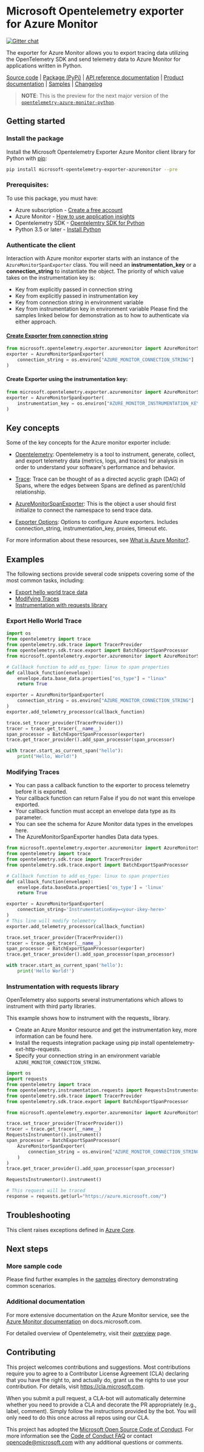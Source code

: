 # Microsoft Opentelemetry exporter for Azure Monitor

[![Gitter chat](https://img.shields.io/gitter/room/Microsoft/azure-monitor-python)](https://gitter.im/Azure/azure-sdk-for-python)

The exporter for Azure Monitor allows you to export tracing data utilizing the OpenTelemetry SDK and send telemetry data to Azure Monitor for applications written in Python.

[Source code](https://github.com/Azure/azure-sdk-for-python/tree/master/sdk/monitor/microsoft-opentelemetry-exporter-azuremonitor) | [Package (PyPi)][pypi] | [API reference documentation][api_docs] | [Product documentation][product_docs] | [Samples](https://github.com/Azure/azure-sdk-for-python/tree/master/sdk/monitor/microsoft-opentelemetry-exporter-azuremonitor/samples) | [Changelog](https://github.com/Azure/azure-sdk-for-python/blob/master/sdk/monitor/microsoft-opentelemetry-exporter-azuremonitor/CHANGELOG.md)

> **NOTE**: This is the preview for the next major version of the [`opentelemetry-azure-monitor-python`](https://github.com/microsoft/opentelemetry-azure-monitor-python).

## Getting started

### Install the package

Install the Microsoft Opentelemetry Exporter Azure Monitor client library for Python with [pip][pip]:

```Bash
pip install microsoft-opentelemetry-exporter-azuremonitor --pre
```

### Prerequisites: 
To use this package, you must have:
* Azure subscription - [Create a free account][azure_sub]
* Azure Monitor - [How to use application insights][application_insights_namespace]
* Opentelemetry SDK - [Opentelemtry SDK for Python][ot_sdk_python]
* Python 3.5 or later - [Install Python][python]

### Authenticate the client

Interaction with Azure monitor exporter starts with an instance of the `AzureMonitorSpanExporter` class. You will need an **instrumentation_key** or a **connection_string** to instantiate the object.
The priority of which value takes on the instrumentation key is:
* Key from explicitly passed in connection string
* Key from explicitly passed in instrumentation key
* Key from connection string in environment variable
* Key from instrumentation key in environment variable
Please find the samples linked below for demonstration as to how to authenticate via either approach.

#### [Create Exporter from connection string][sample_authenticate_client_connstr]

```Python
from microsoft.opentelemetry.exporter.azuremonitor import AzureMonitorSpanExporter
exporter = AzureMonitorSpanExporter(
    connection_string = os.environ["AZURE_MONITOR_CONNECTION_STRING"]
)
```

#### Create Exporter using the instrumentation key:

```Python
from microsoft.opentelemetry.exporter.azuremonitor import AzureMonitorSpanExporter
exporter = AzureMonitorSpanExporter(
    instrumentation_key = os.environ["AZURE_MONITOR_INSTRUMENTATION_KEY"]
)
```

## Key concepts

Some of the key concepts for the Azure monitor exporter include:

* [Opentelemetry][opentelemtry_spec]: Opentelemetry is a tool to instrument, generate, collect, and export telemetry data (metrics, logs, and traces) for analysis in order to understand your software's performance and behavior.

* [Trace][trace_concept]: Trace can be thought of as a directed acyclic graph (DAG) of Spans, where the edges between Spans are defined as parent/child relationship.

* [AzureMonitorSpanExporter][client_reference]: This is the object a user should first initialize to connect the namespace to send trace data.

* [Exporter Options][exporter_options]: Options to configure Azure exporters. Includes connection_string, instrumentation_key, proxies, timeout etc.

For more information about these resources, see [What is Azure Monitor?][product_docs].

## Examples

The following sections provide several code snippets covering some of the most common tasks, including:

* [Export hello world trace data](#export-hello-world-trace)
* [Modifying Traces](#modifying-traces)
* [Instrumentation with requests library](#instrumentation-with-requests-library)


### Export Hello World Trace

```Python
import os
from opentelemetry import trace
from opentelemetry.sdk.trace import TracerProvider
from opentelemetry.sdk.trace.export import BatchExportSpanProcessor
from microsoft.opentelemetry.exporter.azuremonitor import AzureMonitorSpanExporter

# Callback function to add os_type: linux to span properties
def callback_function(envelope):
    envelope.data.base_data.properties["os_type"] = "linux"
    return True

exporter = AzureMonitorSpanExporter(
    connection_string = os.environ["AZURE_MONITOR_CONNECTION_STRING"]
)
exporter.add_telemetry_processor(callback_function)

trace.set_tracer_provider(TracerProvider())
tracer = trace.get_tracer(__name__)
span_processor = BatchExportSpanProcessor(exporter)
trace.get_tracer_provider().add_span_processor(span_processor)

with tracer.start_as_current_span("hello"):
    print("Hello, World!")
```

### Modifying Traces

* You can pass a callback function to the exporter to process telemetry before it is exported.
* Your callback function can return False if you do not want this envelope exported.
* Your callback function must accept an envelope data type as its parameter.
* You can see the schema for Azure Monitor data types in the envelopes here.
* The AzureMonitorSpanExporter handles Data data types.

```Python
from microsoft.opentelemetry.exporter.azuremonitor import AzureMonitorSpanExporter
from opentelemetry import trace
from opentelemetry.sdk.trace import TracerProvider
from opentelemetry.sdk.trace.export import BatchExportSpanProcessor

# Callback function to add os_type: linux to span properties
def callback_function(envelope):
    envelope.data.baseData.properties['os_type'] = 'linux'
    return True

exporter = AzureMonitorSpanExporter(
    connection_string='InstrumentationKey=<your-ikey-here>'
)
# This line will modify telemetry
exporter.add_telemetry_processor(callback_function)

trace.set_tracer_provider(TracerProvider())
tracer = trace.get_tracer(__name__)
span_processor = BatchExportSpanProcessor(exporter)
trace.get_tracer_provider().add_span_processor(span_processor)

with tracer.start_as_current_span('hello'):
    print('Hello World!')
```

### Instrumentation with requests library

OpenTelemetry also supports several instrumentations which allows to instrument with third party libraries.

This example shows how to instrument with the requests_ library.

* Create an Azure Monitor resource and get the instrumentation key, more information can be found here.
* Install the requests integration package using pip install opentelemetry-ext-http-requests.
* Specify your connection string in an environment variable `AZURE_MONITOR_CONNECTION_STRING`.

```Python
import os
import requests
from opentelemetry import trace
from opentelemetry.instrumentation.requests import RequestsInstrumentor
from opentelemetry.sdk.trace import TracerProvider
from opentelemetry.sdk.trace.export import BatchExportSpanProcessor

from microsoft.opentelemetry.exporter.azuremonitor import AzureMonitorSpanExporter

trace.set_tracer_provider(TracerProvider())
tracer = trace.get_tracer(__name__)
RequestsInstrumentor().instrument()
span_processor = BatchExportSpanProcessor(
    AzureMonitorSpanExporter(
        connection_string = os.environ["AZURE_MONITOR_CONNECTION_STRING"]
    )
)
trace.get_tracer_provider().add_span_processor(span_processor)

RequestsInstrumentor().instrument()

# This request will be traced
response = requests.get(url="https://azure.microsoft.com/")
```

## Troubleshooting

This client raises exceptions defined in [Azure Core](https://github.com/Azure/azure-sdk-for-python/blob/master/sdk/core/azure-core/README.md#azure-core-library-exceptions).

## Next steps

### More sample code

Please find further examples in the [samples](https://github.com/Azure/azure-sdk-for-python/tree/master/sdk/monitor/microsoft-opentelemetry-exporter-azuremonitor/samples) directory demonstrating common scenarios.

### Additional documentation

For more extensive documentation on the Azure Monitor service, see the [Azure Monitor documentation][product_docs] on docs.microsoft.com.

For detailed overview of Opentelemetry, visit their [overview](https://github.com/open-telemetry/opentelemetry-specification/blob/master/specification/overview.md) page.

## Contributing

This project welcomes contributions and suggestions.  Most contributions require you to agree to a
Contributor License Agreement (CLA) declaring that you have the right to, and actually do, grant us
the rights to use your contribution. For details, visit https://cla.microsoft.com.

When you submit a pull request, a CLA-bot will automatically determine whether you need to provide
a CLA and decorate the PR appropriately (e.g., label, comment). Simply follow the instructions
provided by the bot. You will only need to do this once across all repos using our CLA.

This project has adopted the [Microsoft Open Source Code of Conduct](https://opensource.microsoft.com/codeofconduct/).
For more information see the [Code of Conduct FAQ](https://opensource.microsoft.com/codeofconduct/faq/) or
contact [opencode@microsoft.com](mailto:opencode@microsoft.com) with any additional questions or comments.

<!-- LINKS -->
[azure_cli]: https://docs.microsoft.com/cli/azure
[api_docs]: https://aka.ms/monitorexporterapidocs
[product_docs]: https://docs.microsoft.com/azure/azure-monitor/overview
[azure_portal]: https://portal.azure.com
[azure_sub]: https://azure.microsoft.com/free/
[cloud_shell]: https://docs.microsoft.com/azure/cloud-shell/overview
[cloud_shell_bash]: https://shell.azure.com/bash
[pip]: https://pypi.org/project/pip/
[pypi]: aka.ms/monitorexporterpypi
[python]: https://www.python.org/downloads/
[venv]: https://docs.python.org/3/library/venv.html
[virtualenv]: https://virtualenv.pypa.io
[ot_sdk_python]: https://github.com/open-telemetry/opentelemetry-python
[application_insights_namespace]: https://docs.microsoft.com/azure/azure-monitor/app/app-insights-overview#how-do-i-use-application-insights
[exporter_options]: https://opentelemetry-azure-monitor-python.readthedocs.io/en/latest/azure_monitor/export/export.options.html?highlight=options
[trace_concept]: https://github.com/open-telemetry/opentelemetry-specification/blob/master/specification/overview.md#trace
[client_reference]: https://opentelemetry-azure-monitor-python.readthedocs.io/en/latest/azure_monitor/export/export.trace.html#module-azure_monitor.export.trace
[opentelemtry_spec]: https://opentelemetry.io/

[sample_authenticate_client_connstr]: https://github.com/Azure/azure-sdk-for-python/blob/master/sdk/monitor/microsoft-opentelemetry-exporter-azuremonitor/samples/traces/sample_trace.py#L18
